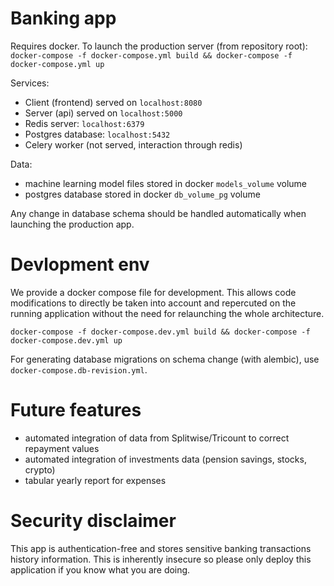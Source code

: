 # Banking app

Requires docker. To launch the production server (from repository root): `docker-compose -f docker-compose.yml build && docker-compose -f docker-compose.yml up`

Services:
- Client (frontend) served on `localhost:8080`
- Server (api) served on `localhost:5000`
- Redis server: `localhost:6379`
- Postgres database: `localhost:5432`
- Celery worker (not served, interaction through redis)

Data:
- machine learning model files stored in docker `models_volume` volume
- postgres database stored in docker `db_volume_pg` volume

Any change in database schema should be handled automatically when launching the production app.    

# Devlopment env

We provide a docker compose file for development. This allows code modifications to directly be taken into account and repercuted on the running application without the need for relaunching the whole architecture.

```docker-compose -f docker-compose.dev.yml build && docker-compose -f docker-compose.dev.yml up```

For generating database migrations on schema change (with alembic), use `docker-compose.db-revision.yml`.

# Future features

- automated integration of data from Splitwise/Tricount to correct repayment values
- automated integration of investments data (pension savings, stocks, crypto)
- tabular yearly report for expenses

# Security disclaimer
This app is authentication-free and stores sensitive banking transactions history information. This is inherently insecure so please only deploy this application if you know what you are doing.